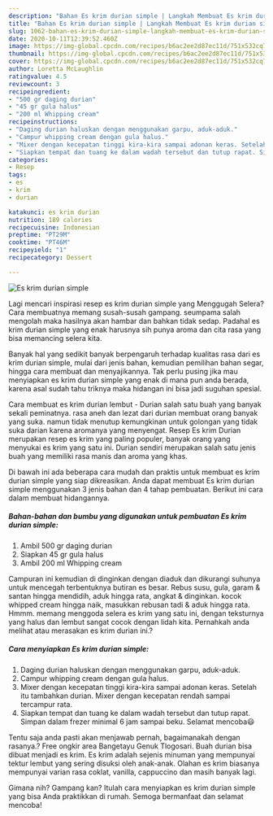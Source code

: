 ```yaml
---
description: "Bahan Es krim durian simple | Langkah Membuat Es krim durian simple Yang Sempurna"
title: "Bahan Es krim durian simple | Langkah Membuat Es krim durian simple Yang Sempurna"
slug: 1062-bahan-es-krim-durian-simple-langkah-membuat-es-krim-durian-simple-yang-sempurna
date: 2020-10-11T12:39:52.460Z
image: https://img-global.cpcdn.com/recipes/b6ac2ee2d87ec11d/751x532cq70/es-krim-durian-simple-foto-resep-utama.jpg
thumbnail: https://img-global.cpcdn.com/recipes/b6ac2ee2d87ec11d/751x532cq70/es-krim-durian-simple-foto-resep-utama.jpg
cover: https://img-global.cpcdn.com/recipes/b6ac2ee2d87ec11d/751x532cq70/es-krim-durian-simple-foto-resep-utama.jpg
author: Loretta McLaughlin
ratingvalue: 4.5
reviewcount: 3
recipeingredient:
- "500 gr daging durian"
- "45 gr gula halus"
- "200 ml Whipping cream"
recipeinstructions:
- "Daging durian haluskan dengan menggunakan garpu, aduk-aduk."
- "Campur whipping cream dengan gula halus."
- "Mixer dengan kecepatan tinggi kira-kira sampai adonan keras. Setelah itu tambahkan durian. Mixer dengan kecepatan rendah sampai tercampur rata."
- "Siapkan tempat dan tuang ke dalam wadah tersebut dan tutup rapat. Simpan dalam frezer minimal 6 jam sampai beku. Selamat mencoba😃"
categories:
- Resep
tags:
- es
- krim
- durian

katakunci: es krim durian 
nutrition: 189 calories
recipecuisine: Indonesian
preptime: "PT29M"
cooktime: "PT46M"
recipeyield: "1"
recipecategory: Dessert

---
```



![Es krim durian simple](https://img-global.cpcdn.com/recipes/b6ac2ee2d87ec11d/751x532cq70/es-krim-durian-simple-foto-resep-utama.jpg)

Lagi mencari inspirasi resep es krim durian simple yang Menggugah Selera? Cara membuatnya memang susah-susah gampang. seumpama salah mengolah maka hasilnya akan hambar dan bahkan tidak sedap. Padahal es krim durian simple yang enak harusnya sih punya aroma dan cita rasa yang bisa memancing selera kita.

Banyak hal yang sedikit banyak berpengaruh terhadap kualitas rasa dari es krim durian simple, mulai dari jenis bahan, kemudian pemilihan bahan segar, hingga cara membuat dan menyajikannya. Tak perlu pusing jika mau menyiapkan es krim durian simple yang enak di mana pun anda berada, karena asal sudah tahu triknya maka hidangan ini bisa jadi suguhan spesial.

Cara membuat es krim durian lembut - Durian salah satu buah yang banyak sekali peminatnya. rasa aneh dan lezat dari durian membuat orang banyak yang suka. namun tidak menutup kemungkinan untuk golongan yang tidak suka darian karena aromanya yang menyengat. Resep Es krim Durian merupakan resep es krim yang paling populer, banyak orang yang menyukai es krim yang satu ini. Durian sendiri merupakan salah satu jenis buah yang memiliki rasa manis dan aroma yang khas.


Di bawah ini ada beberapa cara mudah dan praktis untuk membuat es krim durian simple yang siap dikreasikan. Anda dapat membuat Es krim durian simple menggunakan 3 jenis bahan dan 4 tahap pembuatan. Berikut ini cara dalam membuat hidangannya.

<!--inarticleads1-->

##### Bahan-bahan dan bumbu yang digunakan untuk pembuatan Es krim durian simple:

1. Ambil 500 gr daging durian
1. Siapkan 45 gr gula halus
1. Ambil 200 ml Whipping cream


Campuran ini kemudian di dinginkan dengan diaduk dan dikurangi suhunya untuk mencegah terbentuknya butiran es besar. Rebus susu, gula, garam &amp; santan hingga mendidih, aduk hingga rata, angkat &amp; dinginkan. kocok whipped cream hingga naik, masukkan rebusan tadi &amp; aduk hingga rata. Hmmm. memang menggoda selera es krim yang satu ini, dengan teksturnya yang halus dan lembut sangat cocok dengan lidah kita. Pernahkah anda melihat atau merasakan es krim durian ini.? 

<!--inarticleads2-->

##### Cara menyiapkan Es krim durian simple:

1. Daging durian haluskan dengan menggunakan garpu, aduk-aduk.
1. Campur whipping cream dengan gula halus.
1. Mixer dengan kecepatan tinggi kira-kira sampai adonan keras. Setelah itu tambahkan durian. Mixer dengan kecepatan rendah sampai tercampur rata.
1. Siapkan tempat dan tuang ke dalam wadah tersebut dan tutup rapat. Simpan dalam frezer minimal 6 jam sampai beku. Selamat mencoba😃


Tentu saja anda pasti akan menjawab pernah, bagaimanakah dengan rasanya.? Free ongkir area Bangetayu Genuk Tlogosari. Buah durian bisa dibuat menjadi es krim. Es krim adalah sejenis minuman yang mempunyai tektur lembut yang sering disuksi oleh anak-anak. Olahan es krim biasanya mempunyai varian rasa coklat, vanilla, cappuccino dan masih banyak lagi. 

Gimana nih? Gampang kan? Itulah cara menyiapkan es krim durian simple yang bisa Anda praktikkan di rumah. Semoga bermanfaat dan selamat mencoba!
